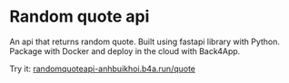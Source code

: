 # Random quote api

An api that returns random quote. Built using fastapi library with Python. Package with Docker and deploy in the cloud with Back4App.

Try it:
[randomquoteapi-anhbuikhoi.b4a.run/quote](https://quoteapi-anhbuikhoi.b4a.run/quote)

